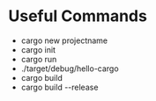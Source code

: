 # Useful Commands

- cargo new projectname
- cargo init
- cargo run
- ./target/debug/hello-cargo
- cargo build
- cargo build --release
